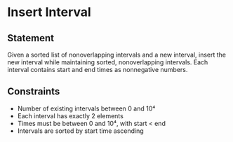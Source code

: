 # Insert Interval

## Statement

Given a sorted list of nonoverlapping intervals and a new interval, insert the new interval while maintaining sorted, 
nonoverlapping intervals. Each interval contains start and end times as nonnegative numbers.

## Constraints
- Number of existing intervals between 0 and 10⁴
- Each interval has exactly 2 elements
- Times must be between 0 and 10⁴, with start < end
- Intervals are sorted by start time ascending